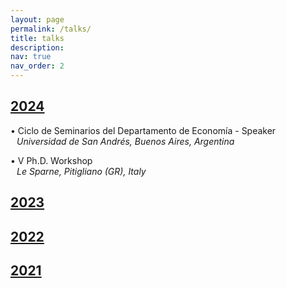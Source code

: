 ```yaml
---
layout: page
permalink: /talks/
title: talks
description:
nav: true
nav_order: 2
---
```


<div class="projects">
  <a id="2024" href="javascript:void(0);" onclick="toggleVisibility('2024-content')">
    <h2 class="category"> 2024 </h2>
  </a>
</div>

<!-- 2024 -->
<div id="2024-content" style="display: block;">
  
  <p style="padding-left: 10px;"> <span style="margin-left: -10px; color: var(--global-theme-color);">•</span> Ciclo de Seminarios del Departamento de Economía -  <span style="color: var(--global-theme-color);">Speaker</span> <br> <i>Universidad de San Andrés, Buenos Aires, Argentina</i> </p>
  
  <p style="padding-left: 10px;"> <span style="margin-left: -10px; color: var(--global-theme-color);">•</span> &#8548; Ph.D. Workshop <br> <i>Le Sparne, Pitigliano (GR), Italy</i> </p>

</div>
<!-- end -->

<div class="projects">
  <a id="2023" href="javascript:void(0);" onclick="toggleVisibility('2023-content')">
    <h2 class="category"> 2023 </h2>
  </a>
</div>

<!-- 2023 -->
<div id="2023-content" style="display: none;">

  <p style="padding-left: 10px;"> <span style="margin-left: -10px; color: var(--global-theme-color);">•</span> &#8547; Ph.D. Workshop - <span style="color: var(--global-theme-color);">Speaker</span> <br> <i>Le Sparne, Pitigliano (GR), Italy</i></p>
  
  <p style="padding-left: 10px;"> <span style="margin-left: -10px; color: var(--global-theme-color);">•</span> SAsCA Ph.D. Conference in Economics - <span style="color: var(--global-theme-color);">Speaker and discussant</span> <br> <i>University of Sassari, Sassari, Italy</i></p>
  
  <p style="padding-left: 10px;"> <span style="margin-left: -10px; color: var(--global-theme-color);">•</span> Workshop for Ph.D. Students In Economentrics and Empirical Economics (WEEE) - <span style="color: var(--global-theme-color);">Speaker</span> <br> <i>Bertinoro (FC), Italy</i></p>
  
  <p style="padding-left: 10px;"> <span style="margin-left: -10px; color: var(--global-theme-color);">•</span> Third Year Ph.D. Forum - <span style="color: var(--global-theme-color);">Speaker</span> <br> <i>University of Bologna, Bologna, Italy</i> </p>
  
  <p style="padding-left: 10px;"> <span style="margin-left: -10px; color: var(--global-theme-color);">•</span> Presentation of <i>"A Modern Guide to the Economics of Crime"</i> by P. Buonanno, P. Vanin, and J. Vargas (Elgar, 2022) - <span style="color: var(--global-theme-color);">Discussant</span> <br> <i>“Walter Bigiavi” Library, Bologna, Italy</i> </p>

</div>
<!-- end -->

<div class="projects">
  <a id="2022" href="javascript:void(0);" onclick="toggleVisibility('2022-content')">
    <h2 class="category"> 2022 </h2>
  </a>
</div>

<!-- 2022 -->
<div id="2022-content" style="display: none;">

  <p style="padding-left: 10px;"> <span style="margin-left: -10px; color: var(--global-theme-color);">•</span> WiP Seminar - <span style="color: var(--global-theme-color);">Speaker</span> <br> <i>University of Bologna, Bologna, Italy</i> </p>
  
  <p style="padding-left: 10px"> <span style="margin-left: -10px; color: var(--global-theme-color);">•</span> &#8546; Ph.D. Workshop - <span style="color: var(--global-theme-color);">Speaker</span> <br> <i>Le Sparne, Pitigliano (GR), Italy</i> </p>
  
  <p style="padding-left: 10px;"> <span style="margin-left: -10px; color: var(--global-theme-color);">•</span> Second Year Ph.D. Forum - <span style="color: var(--global-theme-color);">Speaker</span> <br> <i>University of Bologna, Bologna, Italy</i> </p>

</div>
<!-- end -->

<div class="projects">
  <a id="2021" href="javascript:void(0);" onclick="toggleVisibility('2021-content')">
    <h2 class="category"> 2021 </h2>
  </a>
</div>

<!-- 2021 -->
<div id="2021-content" style="display: none;">

  <p style="padding-left: 10px;"> <span style="margin-left: -10px;color: var(--global-theme-color);">•</span> &#8545; Ph.D. Workshop - <span style="color: var(--global-theme-color);">Speaker</span> <br> <i>Le Sparne, Pitigliano (GR), Italy</i> </p>
  
  <p style="padding-left: 10px;"> <span style="margin-left: -10px; color: var(--global-theme-color);">•</span> First Year Ph.D. Forum - <span style="color: var(--global-theme-color);">Speaker</span> <br> <i>University of Bologna, Bologna, Italy</i> </p>
  
  <p style="padding-left: 10px;"> <span style="margin-left: -10px; color: var(--global-theme-color);">•</span> First Year Ph.D. Poster Session - <span style="color: var(--global-theme-color);">Speaker</span> <br> <i>University of Bologna, Bologna, Italy</i> </p>

</div>
<!-- end -->

<!-- Inline script -->
<script>
  function toggleVisibility(id) {
    var content = document.getElementById(id);
    if (content.style.display === "none") {
      content.style.display = "block";
    } else {
      content.style.display = "none";
    }
  }
</script>
